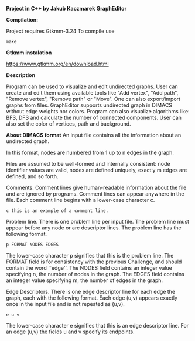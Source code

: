<b>Project in C++ by Jakub Kaczmarek</b>
<b>GraphEditor</b>

<b>Compilation:</b>

Project requires Gtkmm-3.24
To compile use
```
make
```

<b>Gtkmm instalation</b>

https://www.gtkmm.org/en/download.html

<b>Description</b>

Program can be used to visualize and edit undirected graphs. User can create and edit them using available tools like "Add vertex", "Add path", "Remove vertex", "Remove path" or "Move". One can also export/import graphs from files. GraphEditor supports undirected graph in DIMACS without edge weights nor colors. Program can also visualize algorithms like: BFS, DFS and calculate the number of connected components. User can also set the color of vertices, path and background.

<b>About DIMACS format</b>
An input file contains all the information about an undirected graph. 

In this format, nodes are numbered from 1 up to n edges in the graph. 

Files are assumed to be well-formed and internally consistent: node identifier values are valid, nodes are defined uniquely, exactly m edges are defined, and so forth. 


Comments. Comment lines give human-readable information about the file and are ignored by programs. Comment lines can appear anywhere in the file. Each comment line begins with a lower-case character c. 
```
c this is an example of a comment line.
```

Problem line. There is one problem line per input file. The problem line must appear before any node or arc descriptor lines. The problem line has the following format. 
```
p FORMAT NODES EDGES
```
The lower-case character p signifies that this is the problem line. The FORMAT field is for consistency with the previous Challenge, and should contain the word ``edge''. The NODES field contains an integer value specifying n, the number of nodes in the graph. The EDGES field contains an integer value specifying m, the number of edges in the graph. 


Edge Descriptors. There is one edge descriptor line for each edge the graph, each with the following format. Each edge (u,v) appears exactly once in the input file and is not repeated as (u,v). 
```
e u v
```
The lower-case character e signifies that this is an edge descriptor line. For an edge (u,v) the fields u and v specify its endpoints. 
